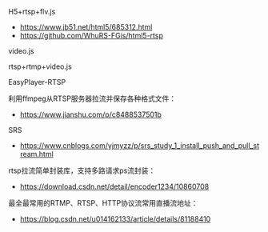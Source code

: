 
H5+rtsp+flv.js
* https://www.jb51.net/html5/685312.html
* https://github.com/WhuRS-FGis/html5-rtsp

video.js

rtsp+rtmp+video.js

EasyPlayer-RTSP

利用ffmpeg从RTSP服务器拉流并保存各种格式文件：
* https://www.jianshu.com/p/c8488537501b


SRS
* https://www.cnblogs.com/yjmyzz/p/srs_study_1_install_push_and_pull_stream.html


rtsp拉流简单封装库，支持多路请求ps流封装：
* https://download.csdn.net/detail/encoder1234/10860708

最全最常用的RTMP、RTSP、HTTP协议流常用直播流地址：
* https://blog.csdn.net/u014162133/article/details/81188410
